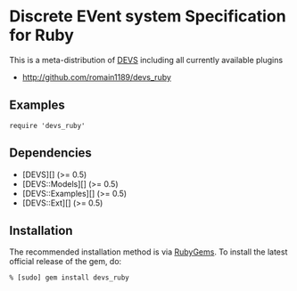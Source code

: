 # Discrete EVent system Specification for Ruby

This is a meta-distribution of [DEVS](http://github.com/romain1189/devs)
including all currently available plugins

* <http://github.com/romain1189/devs_ruby>

## Examples

    require 'devs_ruby'

## Dependencies

* [DEVS][] (>= 0.5)
* [DEVS::Models][] (>= 0.5)
* [DEVS::Examples][] (>= 0.5)
* [DEVS::Ext][] (>= 0.5)

## Installation

The recommended installation method is via [RubyGems](http://rubygems.org/).
To install the latest official release of the gem, do:

    % [sudo] gem install devs_ruby
